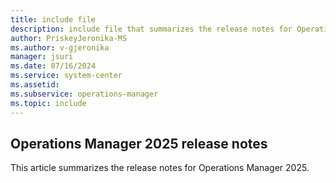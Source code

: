 ```yaml
---
title: include file
description: include file that summarizes the release notes for Operations Manager 2025.
author: PriskeyJeronika-MS
ms.author: v-gjeronika
manager: jsuri
ms.date: 07/16/2024
ms.service: system-center
ms.assetid:
ms.subservice: operations-manager
ms.topic: include
---
```


## Operations Manager 2025 release notes

This article summarizes the release notes for Operations Manager 2025.

